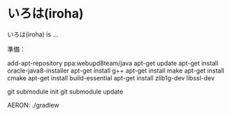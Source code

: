 
# いろは(iroha)

 いろは(iroha) is ...


準備：

add-apt-repository ppa:webupd8team/java
apt-get update
apt-get install oracle-java8-installer
apt-get install g++
apt-get install make
apt-get install cmake
apt-get install build-essential
apt-get install zlib1g-dev libssl-dev

git submodule init
git submodule update

AERON:
./gradlew
